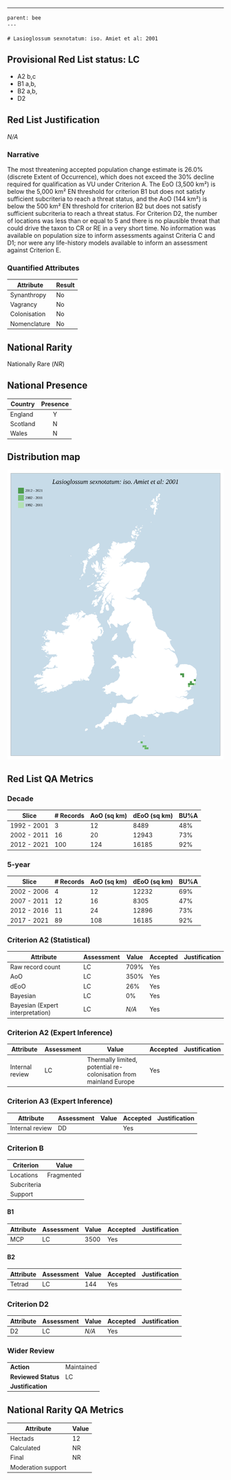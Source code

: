 ---
    parent: bee
    ---

    # Lasioglossum sexnotatum: iso. Amiet et al: 2001

## Provisional Red List status: LC
- A2 b,c
- B1 a,b, 
- B2 a,b, 
- D2

## Red List Justification
*N/A*
### Narrative


The most threatening accepted population change estimate is 26.0% (discrete Extent of Occurrence), which does not exceed the 30% decline required for qualification as VU under Criterion A. The EoO (3,500 km²) is below the 5,000 km² EN threshold for criterion B1 but does not satisfy sufficient subcriteria to reach a threat status, and the AoO (144 km²) is below the 500 km² EN threshold for criterion B2 but does not satisfy sufficient subcriteria to reach a threat status. For Criterion D2, the number of locations was less than or equal to 5 and there is no plausible threat that could drive the taxon to CR or RE in a very short time. No information was available on population size to inform assessments against Criteria C and D1; nor were any life-history models available to inform an assessment against Criterion E.
### Quantified Attributes
|Attribute|Result|
|---|---|
|Synanthropy|No|
|Vagrancy|No|
|Colonisation|No|
|Nomenclature|No|


## National Rarity
Nationally Rare (*NR*)

## National Presence
|Country|Presence
|---|:-:|
|England|Y|
|Scotland|N|
|Wales|N|


## Distribution map
![](../map/118.svg)

## Red List QA Metrics
### Decade
| Slice | # Records | AoO (sq km) | dEoO (sq km) |BU%A |
|---|---|---|---|---|
|1992 - 2001|3|12|8489|48%|
|2002 - 2011|16|20|12943|73%|
|2012 - 2021|100|124|16185|92%|
### 5-year
| Slice | # Records | AoO (sq km) | dEoO (sq km) |BU%A |
|---|---|---|---|---|
|2002 - 2006|4|12|12232|69%|
|2007 - 2011|12|16|8305|47%|
|2012 - 2016|11|24|12896|73%|
|2017 - 2021|89|108|16185|92%|
### Criterion A2 (Statistical)
|Attribute|Assessment|Value|Accepted|Justification
|---|---|---|---|---|
|Raw record count|LC|709%|Yes||
|AoO|LC|350%|Yes||
|dEoO|LC|26%|Yes||
|Bayesian|LC|0%|Yes||
|Bayesian (Expert interpretation)|LC|*N/A*|Yes||
### Criterion A2 (Expert Inference)
|Attribute|Assessment|Value|Accepted|Justification
|---|---|---|---|---|
|Internal review|LC|Thermally limited, potential re-colonisation from mainland Europe|Yes||
### Criterion A3 (Expert Inference)
|Attribute|Assessment|Value|Accepted|Justification
|---|---|---|---|---|
|Internal review|DD||Yes||
### Criterion B
|Criterion| Value|
|---|---|
|Locations|Fragmented|
|Subcriteria||
|Support||
#### B1
|Attribute|Assessment|Value|Accepted|Justification
|---|---|---|---|---|
|MCP|LC|3500|Yes||
#### B2
|Attribute|Assessment|Value|Accepted|Justification
|---|---|---|---|---|
|Tetrad|LC|144|Yes||
### Criterion D2
|Attribute|Assessment|Value|Accepted|Justification
|---|---|---|---|---|
|D2|LC|*N/A*|Yes||
### Wider Review
|  |  |
|---|---|
|**Action**|Maintained|
|**Reviewed Status**|LC|
|**Justification**||


## National Rarity QA Metrics
|Attribute|Value|
|---|---|
|Hectads|12|
|Calculated|NR|
|Final|NR|
|Moderation support||



